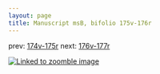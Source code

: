 ```yaml
---
layout: page
title: Manuscript msB, bifolio 175v-176r
---
```


prev: [174v-175r](../174v-175r/) next: [176v-177r](../176v-177r/)



[![Linked to zoomble image](http://www.homermultitext.org/iipsrv?IIIF=/project/homer/pyramidal/deepzoom/hmt/vbbifolio/v1/vb_175v_176r.tif/full/2000,/0/default.jpg)](http://www.homermultitext.org/ict2/?urn=urn:cite2:hmt:vbbifolio.v1:vb_175v_176r)

